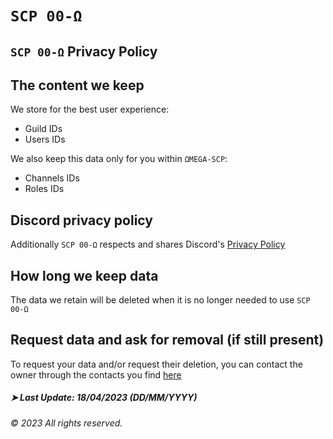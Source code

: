 # `SCP 00-Ω`
## `SCP 00-Ω` Privacy Policy
## The content we keep
We store for the best user experience:
- Guild IDs
- Users IDs

We also keep this data only for you within `ΩMEGA-SCP`:
- Channels IDs
- Roles IDs

## Discord privacy policy
Additionally `SCP 00-Ω` respects and shares Discord's [Privacy Policy](https://discord.com/privacy-policy)

## How long we keep data
The data we retain will be deleted when it is no longer needed to use `SCP 00-Ω`

## Request data and ask for removal (if still present)
To request your data and/or request their deletion, you can contact the owner through the contacts you find [here](https://github.com/IlDiamante/SCP00/blob/main/TermsOfService.md#temrs-of-service-info)

##### ➤ Last Update: 18/04/2023 (DD/MM/YYYY)
###### © 2023 All rights reserved.
